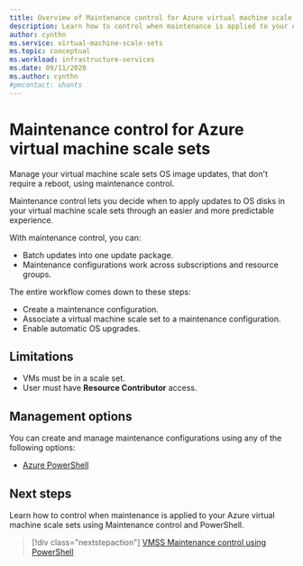 ```yaml
---
title: Overview of Maintenance control for Azure virtual machine scale sets
description: Learn how to control when maintenance is applied to your Azure virtual machine scale sets using Maintenance Control.
author: cynthn
ms.service: virtual-machine-scale-sets
ms.topic: conceptual
ms.workload: infrastructure-services
ms.date: 09/11/2020
ms.author: cynthn
#pmcontact: shants
---
```


# Maintenance control for Azure virtual machine scale sets 

Manage your virtual machine scale sets OS image updates, that don't require a reboot, using maintenance control. 

Maintenance control lets you decide when to apply updates to OS disks in your virtual machine scale sets through an easier and more predictable experience.

With maintenance control, you can:
- Batch updates into one update package. 
- Maintenance configurations work across subscriptions and resource groups. 

The entire workflow comes down to these steps: 
- Create a maintenance configuration.
- Associate a virtual machine scale set to a maintenance configuration.
- Enable automatic OS upgrades.


## Limitations

- VMs must be in a scale set.
- User must have **Resource Contributor** access.


## Management options

You can create and manage maintenance configurations using any of the following options:

- [Azure PowerShell](virtual-machine-scale-sets-maintenance-control-powershell.md)


## Next steps

Learn how to control when maintenance is applied to your Azure virtual machine scale sets using Maintenance control and PowerShell.

> [!div class="nextstepaction"]
> [VMSS Maintenance control using PowerShell](virtual-machine-scale-sets-maintenance-control-powershell.md)
